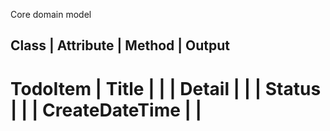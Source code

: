 Core domain model

Class      |            Attribute                        | Method               | Output        
-------------------------------------------------------------------------------------------------------
TodoItem   | Title                                       |                      |
           | Detail                                      |                      |
           | Status                                      |                      |
           | CreateDateTime                              |                      |
========================================================================================================